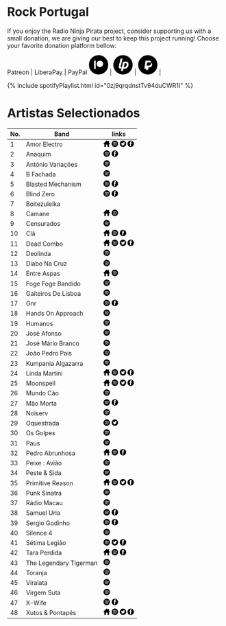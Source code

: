 # Rock Portugal

If you enjoy the Radio Ninja Pirata project, consider supporting us with a small donation, we are giving our best to keep this project running! Choose your favorite donation platform bellow:

 Patreon | LiberaPay | PayPal
<a href="https://www.patreon.com/radioninjapirata" target="_blank"><img src="assets/patreon_black_logo_500x500.png" alt="patreon" height="45" width="45" /></a> | <a href="https://liberapay.com/RadioNinjaPirata/donate" target="_blank"><img src="assets/liberapay_logo_500x500.png" alt="liberapay" height="45" width="45" /></a> | <a href="https://www.paypal.com/cgi-bin/webscr?cmd=_s-xclick&hosted_button_id=TWGZ3KKDLEDUE&source=url" target="_blank"><img src="assets/paypal_black_logo_500x500.png" alt="paypal" height="45" width="45" /></a> |

{% include spotifyPlaylist.html id="0zj9qrqdnstTv94duCWR1I" %}

# Artistas Selectionados

No. | Band | links
--- | ---- | -----
1 | Amor Electro | <a href="http://www.amorelectro.pt/" target="_blank"><img src="assets/others_home_button.png" alt="home" height="15" width="15" /></a> <a href="https://open.spotify.com/artist/0N4dP9aN5gm8AOo1qri3RB?si=htMC3Vo2TZGAktjHp_qNhw" target="_blank"><img src="assets/spotify_button.png" alt="spotify" height="15" width="15" /></a> <a href="https://twitter.com/AmorElectro" target="_blank"><img src="assets/twitter_button.png" alt="twitter" height="15" width="15" /></a> <a href="https://www.facebook.com/AmorElectroPT" target="_blank"><img src="assets/facebook_button.png" alt="facebook" height="15" width="15" /></a> 
2 | Anaquim |  <a href="https://open.spotify.com/artist/5DuJHGgiWHHNzPP6qYidUz?si=JihWgzBxRaq7jhn02W9BAg" target="_blank"><img src="assets/spotify_button.png" alt="spotify" height="15" width="15" /></a>  <a href="https://www.facebook.com/anaquimbanda" target="_blank"><img src="assets/facebook_button.png" alt="facebook" height="15" width="15" /></a> 
3 | António Variações |  <a href="https://open.spotify.com/artist/5fgtcrHICBqlrkHtSWWu0F?si=cNshLPBiSOOsbesHcD9FLA" target="_blank"><img src="assets/spotify_button.png" alt="spotify" height="15" width="15" /></a>   
4 | B Fachada |  <a href="https://open.spotify.com/artist/3ef5jXgCHWvT6TvUrTjnJ8?si=BS4z0Bv-TlCuTXxnSY8caA" target="_blank"><img src="assets/spotify_button.png" alt="spotify" height="15" width="15" /></a>   
5 | Blasted Mechanism |  <a href="https://open.spotify.com/artist/5r8hAKgEA92Sk4F9rVEkd0?si=hSALfPATQ424uOFRUdiLDg" target="_blank"><img src="assets/spotify_button.png" alt="spotify" height="15" width="15" /></a>  <a href="https://www.facebook.com/BlastedMechanism" target="_blank"><img src="assets/facebook_button.png" alt="facebook" height="15" width="15" /></a> 
6 | Blind Zero |  <a href="https://open.spotify.com/artist/2X7Pvn9IGRIZNLQxQvCnm4?si=G39AAZc-RuuUbJJuMTBBfA" target="_blank"><img src="assets/spotify_button.png" alt="spotify" height="15" width="15" /></a>  <a href="https://www.facebook.com/non" target="_blank"><img src="assets/facebook_button.png" alt="facebook" height="15" width="15" /></a> 
7 | Boitezuleika |     
8 | Camane | <a href="http://www.camane.com/engine.php?cat=1" target="_blank"><img src="assets/others_home_button.png" alt="home" height="15" width="15" /></a> <a href="https://open.spotify.com/artist/3MLPFTe4BrpEV2eOVG0gLK?si=4suenW81RrOZVLBaLr8uRA" target="_blank"><img src="assets/spotify_button.png" alt="spotify" height="15" width="15" /></a>   
9 | Censurados |  <a href="https://open.spotify.com/artist/3rk9oGBNuxxFQy2Z0QVLLJ?si=xk6dhjkBSb2Jv76I6uCMGQ" target="_blank"><img src="assets/spotify_button.png" alt="spotify" height="15" width="15" /></a>   
10 | Clã | <a href="http://www.cla.pt/" target="_blank"><img src="assets/others_home_button.png" alt="home" height="15" width="15" /></a> <a href="https://open.spotify.com/artist/2M7evSAcPbQm7nyFc66zQ5?si=v9-07eXpSuqS6gbIMHlhMA" target="_blank"><img src="assets/spotify_button.png" alt="spotify" height="15" width="15" /></a>  <a href="https://www.facebook.com/musica.CLA" target="_blank"><img src="assets/facebook_button.png" alt="facebook" height="15" width="15" /></a> 
11 | Dead Combo | <a href="https://deadcombo.net/" target="_blank"><img src="assets/others_home_button.png" alt="home" height="15" width="15" /></a> <a href="https://open.spotify.com/artist/4DbBi3EWMhdHMnX8WqRIev?si=Y-10ohYRSv2KzOXCW92JRA" target="_blank"><img src="assets/spotify_button.png" alt="spotify" height="15" width="15" /></a> <a href="https://twitter.com/deadcombo" target="_blank"><img src="assets/twitter_button.png" alt="twitter" height="15" width="15" /></a> <a href="https://www.facebook.com/deadcombo" target="_blank"><img src="assets/facebook_button.png" alt="facebook" height="15" width="15" /></a> 
12 | Deolinda |  <a href="https://open.spotify.com/artist/2Nk8huXRi4bnq1MFS7QfHo?si=SgbDY7TmRzubl-vwIVgzvw" target="_blank"><img src="assets/spotify_button.png" alt="spotify" height="15" width="15" /></a>   
13 | Diabo Na Cruz |  <a href="https://open.spotify.com/artist/1904zsEXzR7s5xor9C0AA4?si=5j-VROWaTMenJ-PuX1cu4g" target="_blank"><img src="assets/spotify_button.png" alt="spotify" height="15" width="15" /></a>   
14 | Entre Aspas | <a href="https://pt.wikipedia.org/wiki/Entre_Aspas" target="_blank"><img src="assets/others_home_button.png" alt="home" height="15" width="15" /></a> <a href="https://open.spotify.com/artist/40mBotgQwVacW7QT0UhDBD?si=hNFI1n23QwiaOy2ZQeGDKw" target="_blank"><img src="assets/spotify_button.png" alt="spotify" height="15" width="15" /></a>   
15 | Foge Foge Bandido |  <a href="https://open.spotify.com/artist/1DnYTlen67TSdcqaewTtDp?si=FX0kp0BDS-yI6DEzWtz9gw" target="_blank"><img src="assets/spotify_button.png" alt="spotify" height="15" width="15" /></a>   
16 | Gaiteiros De Lisboa |  <a href="https://open.spotify.com/artist/00688CN1p1VJjBijllXw8y?si=-rK8NVgVQp2H5vVJ3nXdwA" target="_blank"><img src="assets/spotify_button.png" alt="spotify" height="15" width="15" /></a>   
17 | Gnr |  <a href="https://open.spotify.com/artist/6zo2w5Asb1DMFZErdRDrrK?si=d4gMvQuoTKiKYQFAsenaxg" target="_blank"><img src="assets/spotify_button.png" alt="spotify" height="15" width="15" /></a>  <a href="https://www.facebook.com/osgnr" target="_blank"><img src="assets/facebook_button.png" alt="facebook" height="15" width="15" /></a> 
18 | Hands On Approach |  <a href="https://open.spotify.com/artist/3lzCoWMJoFdb5Txbd1nREi?si=WNJRqluyR0C-vqOQ5T6oaA" target="_blank"><img src="assets/spotify_button.png" alt="spotify" height="15" width="15" /></a>   
19 | Humanos |  <a href="https://open.spotify.com/artist/2eewU6m9iF2CrwvXbqbnT9?si=KHP9uOQYTom5S1lIYhDwEg" target="_blank"><img src="assets/spotify_button.png" alt="spotify" height="15" width="15" /></a>   
20 | José Afonso |  <a href="https://open.spotify.com/artist/7pPSDxHXT3VGLhn9XArHzB?si=fyik72IPTGGbSbHavVG7aA" target="_blank"><img src="assets/spotify_button.png" alt="spotify" height="15" width="15" /></a>   
21 | José Mário Branco |  <a href="https://open.spotify.com/artist/4lLLi3ao0ug3Rg9e4EAuXU?si=pH4nKdkWRXaCOF4w6RnDSg" target="_blank"><img src="assets/spotify_button.png" alt="spotify" height="15" width="15" /></a>   
22 | João Pedro Pais |  <a href="https://open.spotify.com/artist/3Pjj7heoGNSFE6S3kPQsex?si=XOSlVf9HSZCG6dpuHnJvxA" target="_blank"><img src="assets/spotify_button.png" alt="spotify" height="15" width="15" /></a>   
23 | Kumpania Algazarra |  <a href="https://open.spotify.com/artist/1xGf7srdjaLe4ljYXlYUrt?si=jqp19GzkSH-qqtfmI8TIxw" target="_blank"><img src="assets/spotify_button.png" alt="spotify" height="15" width="15" /></a>   
24 | Linda Martini | <a href="http://www.lindamartini.net/" target="_blank"><img src="assets/others_home_button.png" alt="home" height="15" width="15" /></a> <a href="https://open.spotify.com/artist/4Pv6qAkea25i2DlW1quQ8t?si=LXOVwxjbSNqy_8IawD5yHg" target="_blank"><img src="assets/spotify_button.png" alt="spotify" height="15" width="15" /></a> <a href="https://twitter.com/lindamartinilx" target="_blank"><img src="assets/twitter_button.png" alt="twitter" height="15" width="15" /></a> <a href="https://www.facebook.com/lindamartinirock" target="_blank"><img src="assets/facebook_button.png" alt="facebook" height="15" width="15" /></a> 
25 | Moonspell | <a href="https://www.moonspell.com/" target="_blank"><img src="assets/others_home_button.png" alt="home" height="15" width="15" /></a> <a href="https://open.spotify.com/artist/17bYSQ9ZRnreVnJjE5X2x6?si=I4lyBY8pTNOPu3RottUdrw" target="_blank"><img src="assets/spotify_button.png" alt="spotify" height="15" width="15" /></a> <a href="https://twitter.com/moonspell" target="_blank"><img src="assets/twitter_button.png" alt="twitter" height="15" width="15" /></a> <a href="https://www.facebook.com/moonspellband" target="_blank"><img src="assets/facebook_button.png" alt="facebook" height="15" width="15" /></a> 
26 | Mundo Cão |  <a href="https://open.spotify.com/artist/7h1L7jG0nQLrQI11vMkcEk?si=3G-oxn3pTUe5xk30_Jc7aA" target="_blank"><img src="assets/spotify_button.png" alt="spotify" height="15" width="15" /></a>   
27 | Mão Morta |  <a href="https://open.spotify.com/artist/65q3jOsehtX9q8E5m9FRpQ?si=-adUgq7jTw2MxNg7jpXK5w" target="_blank"><img src="assets/spotify_button.png" alt="spotify" height="15" width="15" /></a>  <a href="https://www.facebook.com/maomorta" target="_blank"><img src="assets/facebook_button.png" alt="facebook" height="15" width="15" /></a> 
28 | Noiserv |  <a href="https://open.spotify.com/artist/2DLUyAtFcP1bEOd8l6ZMys?si=bsGzbhsOTEaoTskQ1dxB3Q" target="_blank"><img src="assets/spotify_button.png" alt="spotify" height="15" width="15" /></a>   
29 | Oquestrada |  <a href="https://open.spotify.com/artist/2nkC6feEx6dZ4SzATcCmf1?si=KTeUiqtzR5yPGGCu3UQ5KA" target="_blank"><img src="assets/spotify_button.png" alt="spotify" height="15" width="15" /></a> <a href="https://twitter.com/noe" target="_blank"><img src="assets/twitter_button.png" alt="twitter" height="15" width="15" /></a>  
30 | Os Golpes |  <a href="https://open.spotify.com/artist/3YfA191POAjYXtjjG625Mz?si=9iR2NSU2QHuwndZg4LPLbw" target="_blank"><img src="assets/spotify_button.png" alt="spotify" height="15" width="15" /></a>   
31 | Paus |  <a href="https://open.spotify.com/artist/4N4Ba1nGCKlwYQpDqxDYHh?si=PY7kYHm0RniQ0j_9DsWeVA" target="_blank"><img src="assets/spotify_button.png" alt="spotify" height="15" width="15" /></a>   
32 | Pedro Abrunhosa | <a href="http://www.abrunhosa.com/pt/" target="_blank"><img src="assets/others_home_button.png" alt="home" height="15" width="15" /></a> <a href="https://open.spotify.com/artist/4wkGlEHElrIAnV8tBWDdAR?si=hnd_37HWSzOtN9frL8wwnw" target="_blank"><img src="assets/spotify_button.png" alt="spotify" height="15" width="15" /></a>  <a href="https://www.facebook.com/PedroAbrunhosaFanClub" target="_blank"><img src="assets/facebook_button.png" alt="facebook" height="15" width="15" /></a> 
33 | Peixe : Avião |  <a href="https://open.spotify.com/artist/0qKzM7bPx9suDXr6e70bPR?si=5P3CX7uBTZO0ynlrF03ZIw" target="_blank"><img src="assets/spotify_button.png" alt="spotify" height="15" width="15" /></a>   
34 | Peste & Sida |  <a href="https://open.spotify.com/artist/476lFzP201oXwfBQAa4Hs7?si=DU9Thr3CRASO67WKX39D1w" target="_blank"><img src="assets/spotify_button.png" alt="spotify" height="15" width="15" /></a>   
35 | Primitive Reason | <a href="http://primitivereason.net/here/" target="_blank"><img src="assets/others_home_button.png" alt="home" height="15" width="15" /></a> <a href="https://open.spotify.com/artist/0PoLTqf8fWlgoMQK1ep7Lr?si=lQXYM0KbRNKrFhne8DaQPA" target="_blank"><img src="assets/spotify_button.png" alt="spotify" height="15" width="15" /></a> <a href="https://twitter.com/primitivereason" target="_blank"><img src="assets/twitter_button.png" alt="twitter" height="15" width="15" /></a> <a href="https://www.facebook.com/primitivereason" target="_blank"><img src="assets/facebook_button.png" alt="facebook" height="15" width="15" /></a> 
36 | Punk Sinatra |  <a href="https://open.spotify.com/artist/0JqjLAQkvGrXUiaTJ6vrVN?si=9Bn05UZPTHONyL7rje_S5A" target="_blank"><img src="assets/spotify_button.png" alt="spotify" height="15" width="15" /></a>   
37 | Rádio Macau |  <a href="https://open.spotify.com/artist/5QhwQ7uDkf7l0WGis7CRNq?si=saTVXiNFTC2Jl_oLtnjsNA" target="_blank"><img src="assets/spotify_button.png" alt="spotify" height="15" width="15" /></a>   
38 | Samuel Uria |  <a href="https://open.spotify.com/artist/5RRpftRxDNxlmo5lSn5UCg?si=-uKX2C2HTqGhlakuvLuzcA" target="_blank"><img src="assets/spotify_button.png" alt="spotify" height="15" width="15" /></a>  <a href="https://www.facebook.com/samu3luria" target="_blank"><img src="assets/facebook_button.png" alt="facebook" height="15" width="15" /></a> 
39 | Sergio Godinho |  <a href="https://open.spotify.com/artist/2q9ET2kJQY4J3bGaIWt6Uz?si=0MV87PSNRB6kB6FoqqgtUA" target="_blank"><img src="assets/spotify_button.png" alt="spotify" height="15" width="15" /></a>  <a href="https://www.facebook.com/Sergio.Godinho.Oficial" target="_blank"><img src="assets/facebook_button.png" alt="facebook" height="15" width="15" /></a> 
40 | Silence 4 |  <a href="https://open.spotify.com/artist/0e9RLmSxqXyKSokDJ9Nh96?si=MddOCP9WQDiux9BcBFV4pw" target="_blank"><img src="assets/spotify_button.png" alt="spotify" height="15" width="15" /></a>   
41 | Sétima Legião |  <a href="https://open.spotify.com/artist/13DulgdvfJaeXyxAqGzfb4?si=vXFzUSV1QV2H7s744lzFvA" target="_blank"><img src="assets/spotify_button.png" alt="spotify" height="15" width="15" /></a> <a href="https://twitter.com/SetimaLegiao" target="_blank"><img src="assets/twitter_button.png" alt="twitter" height="15" width="15" /></a> <a href="https://www.facebook.com/SetimaLegiao" target="_blank"><img src="assets/facebook_button.png" alt="facebook" height="15" width="15" /></a> 
42 | Tara Perdida | <a href="https://taraperdida.pt/" target="_blank"><img src="assets/others_home_button.png" alt="home" height="15" width="15" /></a> <a href="https://open.spotify.com/artist/2JDzHpbTcm5cu8Ne2SDYo4?si=ye4tNz8ESL2rx2P1SQpmpg" target="_blank"><img src="assets/spotify_button.png" alt="spotify" height="15" width="15" /></a>  <a href="https://www.facebook.com/taraperdida" target="_blank"><img src="assets/facebook_button.png" alt="facebook" height="15" width="15" /></a> 
43 | The Legendary Tigerman |  <a href="https://open.spotify.com/artist/5SBxPdsbk4oY1Ue8ojNpTg?si=0VFhfhzOQHen4CfVvfvvxA" target="_blank"><img src="assets/spotify_button.png" alt="spotify" height="15" width="15" /></a>   
44 | Toranja |  <a href="https://open.spotify.com/artist/4XxYfvbUN7S4JBsmsBH9EC?si=LwpVFEtwQ_iLzLlaDfi9ag" target="_blank"><img src="assets/spotify_button.png" alt="spotify" height="15" width="15" /></a>   
45 | Viralata |  <a href="https://open.spotify.com/artist/6Pzla4450opFri3yHXrKIT?si=BIM1dy4ZSf6hH2LuvLbVNQ" target="_blank"><img src="assets/spotify_button.png" alt="spotify" height="15" width="15" /></a>   
46 | Virgem Suta |  <a href="https://open.spotify.com/artist/75kEM6sw8FhizUFcg8rKZs?si=jHwYUO-RSbafSHzdp2ew1Q" target="_blank"><img src="assets/spotify_button.png" alt="spotify" height="15" width="15" /></a>   
47 | X-Wife |  <a href="https://open.spotify.com/artist/55HgFTw7NiXSqGbqRC8upo?si=fbi3Kf9RQHOYA63NVcqYmg" target="_blank"><img src="assets/spotify_button.png" alt="spotify" height="15" width="15" /></a>  <a href="https://www.facebook.com/xwiferocks" target="_blank"><img src="assets/facebook_button.png" alt="facebook" height="15" width="15" /></a> 
48 | Xutos & Pontapés | <a href="http://xutos.pt/" target="_blank"><img src="assets/others_home_button.png" alt="home" height="15" width="15" /></a> <a href="https://open.spotify.com/artist/1lQnDEcvFAWaUjbyZiHKih?si=FVWPzSVbTE2FJcH_MkJa_A" target="_blank"><img src="assets/spotify_button.png" alt="spotify" height="15" width="15" /></a> <a href="https://twitter.com/xutosepontapes" target="_blank"><img src="assets/twitter_button.png" alt="twitter" height="15" width="15" /></a> <a href="https://www.facebook.com/XutosePontapes" target="_blank"><img src="assets/facebook_button.png" alt="facebook" height="15" width="15" /></a> 

